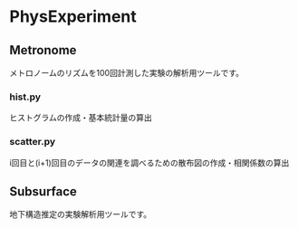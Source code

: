 # PhysExperiment

## Metronome
メトロノームのリズムを100回計測した実験の解析用ツールです。
### hist.py
ヒストグラムの作成・基本統計量の算出
### scatter.py
i回目と(i+1)回目のデータの関連を調べるための散布図の作成・相関係数の算出

## Subsurface
地下構造推定の実験解析用ツールです。